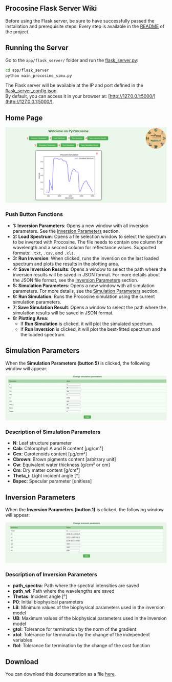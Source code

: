 ## Procosine Flask Server Wiki

Before using the Flask server, be sure to have successfully passed the installation and prerequisite steps. Every step is available in the [README](https://github.com/Photonics-Bretagne/PyPROCOSINE) of the project.

## Running the Server

Go to the `app/flask_server/` folder and run the [flask_server.py](app/flask_server/flask_server.py):

```bash
cd app/flask_server
python main_procosine_simu.py
```

The Flask server will be available at the IP and port defined in the [flask_server_config.json](conf/flask_server_config.json).  
By default, you can access it in your browser at: [http://127.0.0.1:5000/](http://127.0.0.1:5000/).

## Home Page

<p align="center">
  <img src="img/flask_server.png" alt="Flask server interface" width="700"/>
</p>

### Push Button Functions

- **1: Inversion Parameters**: Opens a new window with all inversion parameters. See the [Inversion Parameters](#inversion-parameters) section.
- **2: Load Spectrum**: Opens a file selection window to select the spectrum to be inverted with Procosine. The file needs to contain one column for wavelength and a second column for reflectance values. Supported formats: `.txt`, `.csv`, and `.xls`.
- **3: Run Inversion**: When clicked, runs the inversion on the last loaded spectrum and plots the results in the plotting area.
- **4: Save Inversion Results**: Opens a window to select the path where the inversion results will be saved in JSON format. For more details about the JSON file format, see the [Inversion Parameters](#inversion-parameters) section.
- **5: Simulation Parameters**: Opens a new window with all simulation parameters. For more details, see the [Simulation Parameters](#simulation-parameters) section.
- **6: Run Simulation**: Runs the Procosine simulation using the current simulation parameters.
- **7: Save Simulation Result**: Opens a window to select the path where the simulation results will be saved in JSON format.
- **8: Plotting Area**: 
  - If **Run Simulation** is clicked, it will plot the simulated spectrum.
  - If **Run Inversion** is clicked, it will plot the best-fitted spectrum and the loaded spectrum.

## Simulation Parameters

When the **Simulation Parameters (button 5)** is clicked, the following window will appear:

<p align="center">
  <img src="img/simulation_parameters.JPG" alt="Simulation parameters interface" width="700"/>
</p>

### Description of Simulation Parameters

- **N**: Leaf structure parameter
- **Cab**: Chlorophyll A and B content [µg/cm²]
- **Ccx**: Carotenoids content [µg/cm²]
- **Cbrown**: Brown pigments content [arbitrary unit]
- **Cw**: Equivalent water thickness [g/cm² or cm]
- **Cm**: Dry matter content [g/cm²]
- **Theta_i**: Light incident angle [°]
- **Bspec**: Specular parameter [unitless]

## Inversion Parameters

When the **Inversion Parameters (button 1)** is clicked, the following window will appear:

<p align="center">
  <img src="img/inversion_parameters.JPG" alt="Inversion parameters interface" width="700"/>
</p>

### Description of Inversion Parameters

- **path_spectra**: Path where the spectral intensities are saved
- **path_wl**: Path where the wavelengths are saved  
- **Thetas**: Incident angle [°]
- **P0**: Initial biophysical parameters
- **LB**: Minimum values of the biophysical parameters used in the inversion model 
- **UB**: Maximum values of the biophysical parameters used in the inversion model
- **gtol**: Tolerance for termination by the norm of the gradient
- **xtol**: Tolerance for termination by the change of the independent variables
- **ftol**: Tolerance for termination by the change of the cost function

## Download

You can download this documentation as a file [here](#).
